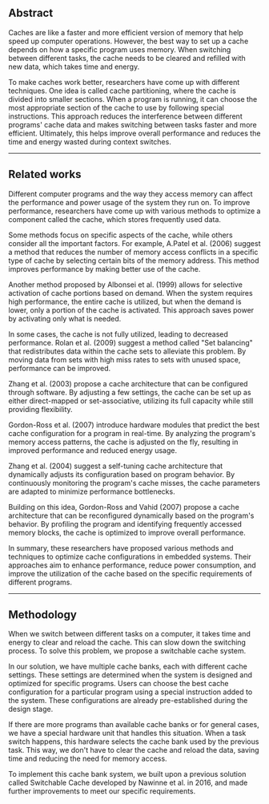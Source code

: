 ## Abstract 
Caches are like a faster and more efficient version of memory that help speed up computer operations. However, the best way to set up a cache depends on how a specific program uses memory. When switching between different tasks, the cache needs to be cleared and refilled with new data, which takes time and energy.

To make caches work better, researchers have come up with different techniques. One idea is called cache partitioning, where the cache is divided into smaller sections. When a program is running, it can choose the most appropriate section of the cache to use by following special instructions. This approach reduces the interference between different programs' cache data and makes switching between tasks faster and more efficient. Ultimately, this helps improve overall performance and reduces the time and energy wasted during context switches.

----
## Related works
Different computer programs and the way they access memory can affect the performance and power usage of the system they run on. To improve performance, researchers have come up with various methods to optimize a component called the cache, which stores frequently used data.

Some methods focus on specific aspects of the cache, while others consider all the important factors. For example, A.Patel et al. (2006) suggest a method that reduces the number of memory access conflicts in a specific type of cache by selecting certain bits of the memory address. This method improves performance by making better use of the cache.

Another method proposed by Albonsei et al. (1999) allows for selective activation of cache portions based on demand. When the system requires high performance, the entire cache is utilized, but when the demand is lower, only a portion of the cache is activated. This approach saves power by activating only what is needed.

In some cases, the cache is not fully utilized, leading to decreased performance. Rolan et al. (2009) suggest a method called "Set balancing" that redistributes data within the cache sets to alleviate this problem. By moving data from sets with high miss rates to sets with unused space, performance can be improved.

Zhang et al. (2003) propose a cache architecture that can be configured through software. By adjusting a few settings, the cache can be set up as either direct-mapped or set-associative, utilizing its full capacity while still providing flexibility.

Gordon-Ross et al. (2007) introduce hardware modules that predict the best cache configuration for a program in real-time. By analyzing the program's memory access patterns, the cache is adjusted on the fly, resulting in improved performance and reduced energy usage.

Zhang et al. (2004) suggest a self-tuning cache architecture that dynamically adjusts its configuration based on program behavior. By continuously monitoring the program's cache misses, the cache parameters are adapted to minimize performance bottlenecks.

Building on this idea, Gordon-Ross and Vahid (2007) propose a cache architecture that can be reconfigured dynamically based on the program's behavior. By profiling the program and identifying frequently accessed memory blocks, the cache is optimized to improve overall performance.

In summary, these researchers have proposed various methods and techniques to optimize cache configurations in embedded systems. Their approaches aim to enhance performance, reduce power consumption, and improve the utilization of the cache based on the specific requirements of different programs.

---

## Methodology
When we switch between different tasks on a computer, it takes time and energy to clear and reload the cache. This can slow down the switching process. To solve this problem, we propose a switchable cache system.

In our solution, we have multiple cache banks, each with different cache settings. These settings are determined when the system is designed and optimized for specific programs. Users can choose the best cache configuration for a particular program using a special instruction added to the system. These configurations are already pre-established during the design stage.

If there are more programs than available cache banks or for general cases, we have a special hardware unit that handles this situation. When a task switch happens, this hardware selects the cache bank used by the previous task. This way, we don't have to clear the cache and reload the data, saving time and reducing the need for memory access.

To implement this cache bank system, we built upon a previous solution called Switchable Cache developed by Nawinne et al. in 2016, and made further improvements to meet our specific requirements.